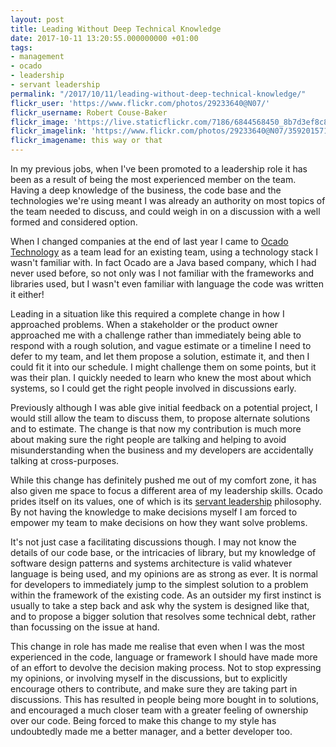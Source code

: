 ```yaml
---
layout: post
title: Leading Without Deep Technical Knowledge
date: 2017-10-11 13:20:55.000000000 +01:00
tags:
- management
- ocado
- leadership
- servant leadership
permalink: "/2017/10/11/leading-without-deep-technical-knowledge/"
flickr_user: 'https://www.flickr.com/photos/29233640@N07/'
flickr_username: Robert Couse-Baker
flickr_image: 'https://live.staticflickr.com/7186/6844568450_8b7d3ef8c8_w.jpg'
flickr_imagelink: 'https://www.flickr.com/photos/29233640@N07/35920157116'
flickr_imagename: this way or that
---
```

In my previous jobs, when I've been promoted to a leadership role it has been as a result of being the most
experienced member on the team. Having a deep knowledge of the business, the code base and the technologies
we're using meant I was already an authority on most topics of the team needed to discuss, and could weigh in
on a discussion with a well formed and considered option.

When I changed companies at the end of last year I came to [Ocado Technology](https://ocadotechnology.com/) as a team lead for an existing team, using a technology
stack I wasn't familiar with. In fact Ocado are a Java based company, which I had never used before, so not
only was I not familiar with the frameworks and libraries used, but I wasn't even familiar with language the
code was written it either!

Leading in a situation like this required a complete change in how I approached problems. When a stakeholder
or the product owner approached me with a challenge rather than immediately being able to respond with a rough
solution, and vague estimate or a timeline I need to defer to my team, and let them propose a solution,
estimate it, and then I could fit it into our schedule. I might challenge them on some points, but it was
their plan. I quickly needed to learn who knew the most about which systems, so I could get the right people
involved in discussions early.
<!--more-->

Previously although I was able give initial feedback on a potential project, I would still allow the team to
discuss them, to propose alternate solutions and to estimate. The change is that now my contribution is much
more about making sure the right people are talking and helping to avoid misunderstanding when the business
and my developers are accidentally talking at cross-purposes.

While this change has definitely pushed me out of my comfort zone, it has also given me space to focus a
different area of my leadership skills. Ocado prides itself on its values, one of which is its
[servant leadership](https://en.wikipedia.org/wiki/Servant_leadership) philosophy. By not having the
knowledge to make decisions myself I am forced to empower my team to make decisions on how they want solve
problems.

It's not just case a facilitating discussions though. I may not know the details of our code base, or the
intricacies of library, but my knowledge of software design patterns and systems architecture is valid
whatever language is being used, and my opinions are as strong as ever. It is normal for developers to
immediately jump to the simplest solution to a problem within the framework of the existing code. As an
outsider my first instinct is usually to take a step back and ask why the system is designed like that, and to
propose a bigger solution that resolves some technical debt, rather than focussing on the issue at hand.

This change in role has made me realise that even when I was the most experienced in the code, language or
framework I should have made more of an effort to devolve the decision making process. Not to stop expressing
my opinions, or involving myself in the discussions, but to explicitly encourage others to contribute, and
make sure they are taking part in discussions. This has resulted in people being more bought in to solutions,
and encouraged a much closer team with a greater feeling of ownership over our code. Being forced to make this
change to my style has undoubtedly made me a better manager, and a better developer too.
